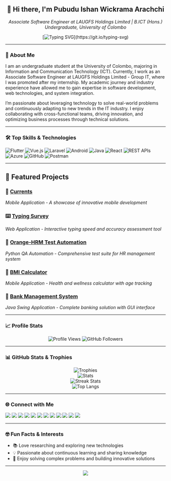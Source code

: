 <!-- Banner -->
<h2 align="center">👋 Hi there, I'm Pubudu Ishan Wickrama Arachchi</h2>
<p align="center">
  <em>Associate Software Engineer at LAUGFS Holdings Limited | B.ICT (Hons.) Undergraduate, University of Colombo</em>
</p>


<div align="center">
  
[![Typing SVG](https://readme-typing-svg.demolab.com?font=Fira+Code&pause=1000&color=2F81F7&center=true&vCenter=true&width=435&lines=Associate+Software+Engineer;Mobile+Application+Developer;Web+Application+Developer;B.ICT+(Hons.)+Undergraduate)](https://git.io/typing-svg)

</div>

---

### 🚀 About Me

I am an undergraduate student at the University of Colombo, majoring in Information and Communication Technology (ICT). Currently, I work as an Associate Software Engineer at LAUGFS Holdings Limited - Group IT, where I was promoted after my internship. My academic journey and industry experience have allowed me to gain expertise in software development, web technologies, and system integration.

I’m passionate about leveraging technology to solve real-world problems and continuously adapting to new trends in the IT industry. I enjoy collaborating with cross-functional teams, driving innovation, and optimizing business processes through technical solutions.

---

### 🛠️ Top Skills & Technologies

![Flutter](https://img.shields.io/badge/Flutter-02569B?logo=flutter&logoColor=white)
![Vue.js](https://img.shields.io/badge/Vue.js-35495e?logo=vue.js&logoColor=4FC08D)
![Laravel](https://img.shields.io/badge/Laravel-FF2D20?logo=laravel&logoColor=white)
![Android](https://img.shields.io/badge/Android-3DDC84?logo=android&logoColor=white)
![Java](https://img.shields.io/badge/Java-007396?logo=java&logoColor=white)
![React](https://img.shields.io/badge/React-20232A?logo=react&logoColor=61DAFB)
![REST APIs](https://img.shields.io/badge/REST%20APIs-005571?logo=api&logoColor=white)
![Azure](https://img.shields.io/badge/Azure-0078D4?logo=microsoftazure&logoColor=white)
![GitHub](https://img.shields.io/badge/GitHub-181717?logo=github&logoColor=white)
![Postman](https://img.shields.io/badge/Postman-FF6C37?logo=postman&logoColor=white)

---

## 🌟 Featured Projects

<div align="left">

### 🌊 [Currents](https://github.com/pubuduishandev/Currents)
*Mobile Application - A showcase of innovative mobile development*

### ⌨️ [Typing Survey](https://github.com/pubuduishandev/typing-survey)
*Web Application - Interactive typing speed and accuracy assessment tool*

### 🔧 [Orange-HRM Test Automation](https://github.com/pubuduishandev/Orange-HRM-Test-Automation)
*Python QA Automation - Comprehensive test suite for HR management system*

### 📱 [BMI Calculator](https://github.com/pubuduishandev/bmi_and_age_calculator_by_flickbox)
*Mobile Application - Health and wellness calculator with age tracking*

### 🏦 [Bank Management System](https://github.com/pubuduishandev/Bank_Management_System)
*Java Swing Application - Complete banking solution with GUI interface*

</div>

---

### 📈 Profile Stats

<p align="center">
  <img src="https://komarev.com/ghpvc/?username=pubuduishandev&label=Profile%20views&color=0e75b6&style=flat" alt="Profile Views" />
  <img src="https://img.shields.io/github/followers/pubuduishandev?label=Followers&style=flat&color=0e75b6" alt="GitHub Followers" />
</p>

---

### 📊 GitHub Stats & Trophies

<p align="center">
  <img src="https://github-profile-trophy.vercel.app/?username=pubuduishandev&theme=onestar&no-bg=true&margin-w=15" alt="Trophies" />
  <br>
  <img src="https://github-readme-stats.vercel.app/api?username=pubuduishandev&show_icons=true&theme=radical" alt="Stats" />
  <br>
  <img src="https://github-readme-streak-stats.herokuapp.com?user=pubuduishandev&theme=radical&date_format=M%20j%5B%2C%20Y%5D" alt="Streak Stats" />
  <br>
  <img src="https://github-readme-stats.vercel.app/api/top-langs/?username=pubuduishandev&layout=compact&&theme=tokyonight" alt="Top Langs" />
</p>

---

### 🌐 Connect with Me

<p align="left">
  <a href="https://facebook.com/pubuduishandigital"><img src="https://img.shields.io/badge/Facebook-1877F2?logo=facebook&logoColor=white"/></a>
  <a href="https://linkedin.com/in/pubuduishandigital"><img src="https://img.shields.io/badge/LinkedIn-0A66C2?logo=linkedin&logoColor=white"/></a>
  <a href="https://twitter.com/pubuduishandigi"><img src="https://img.shields.io/badge/Twitter-1DA1F2?logo=twitter&logoColor=white"/></a>
  <a href="https://instagram.com/pubuduishandigital"><img src="https://img.shields.io/badge/Instagram-E4405F?logo=instagram&logoColor=white"/></a>
  <a href="https://threads.com/pubuduishandigital"><img src="https://img.shields.io/badge/Threads-000000?logo=threads&logoColor=white"/></a>
  <a href="https://www.reddit.com/user/pubuduishandigital/"><img src="https://img.shields.io/badge/Reddit-FF4500?logo=reddit&logoColor=white"/></a>
  <a href="https://www.youtube.com/@pubuduishandigital"><img src="https://img.shields.io/badge/YouTube-FF0000?logo=youtube&logoColor=white"/></a>
  <a href="https://www.pinterest.com/pubuduishandigital"><img src="https://img.shields.io/badge/Pinterest-E60023?logo=pinterest&logoColor=white"/></a>
  <a href="https://discord.gg/pubuduishandigital"><img src="https://img.shields.io/badge/Discord-5865F2?logo=discord&logoColor=white"/></a>
  <a href="https://stackoverflow.com/users/pubuduishandev"><img src="https://img.shields.io/badge/StackOverflow-F58025?logo=stackoverflow&logoColor=white"/></a>
  <a href="https://kaggle.com/pubuduishandev"><img src="https://img.shields.io/badge/Kaggle-20BEFF?logo=kaggle&logoColor=white"/></a>
  <a href="https://github.com/pubuduishandev"><img src="https://img.shields.io/badge/GitHub-181717?logo=github&logoColor=white"/></a>
</p>

---

### 🤓 Fun Facts & Interests

- 📚 Love researching and exploring new technologies
- 💡 Passionate about continuous learning and sharing knowledge
- 🧩 Enjoy solving complex problems and building innovative solutions

---

<div align="center">
  <img src="https://capsule-render.vercel.app/api?type=waving&color=gradient&height=100&section=footer"/>
</div>
